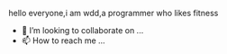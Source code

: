 hello everyone,i am wdd,a programmer who likes fitness
- 💞️ I’m looking to collaborate on ...
- 📫 How to reach me ...

<!---
wddalt/wddalt is a ✨ special ✨ repository because its `README.md` (this file) appears on your GitHub profile.
You can click the Preview link to take a look at your changes.
--->
